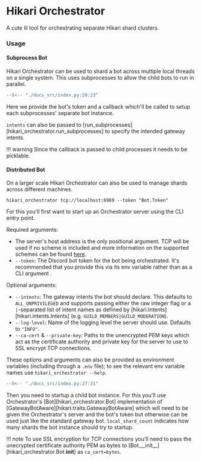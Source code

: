 <!-- # Home -->
# Hikari Orchestrator

A cute lil tool for orchestrating separate Hikari shard clusters.

### Usage

#### Subprocess Bot

Hikari Orchestrator can be used to shard a bot across multiple local threads on
a single system. This uses subprocesses to allow the child bots to run in
parallel.

```py
--8<-- "./docs_src/index.py:20:23"
```

Here we provide the bot's token and a callback which'll be called to setup each
subprocesses' separate bot instance.

`intents` can also be passed to [run_subprocesses][hikari_orchestrator.run_subprocesses]
to specify the intended gateway intents.

!!! warning
    Since the callback is passed to child processes it needs to be picklable.

#### Distributed Bot

On a larger scale Hikari Orchestrator can also be used to manage shards across
different machines.

```shell
hikari_orchestrator tcp://localhost:6969 --token "Bot.Token"
```

For this you'll first want to start up an Orchestrator server using the CLI
entry point.

Required arguments:

- The server's host address is the only positional argument. TCP will be used
  if no scheme is included and more information on the supported schemes can be
  found [here](https://github.com/grpc/grpc/blob/master/doc/naming.md).
- `--token`: The Discord bot token for the bot being orchestrated.
  It's recommended that you provide this via its env variable rather than as a
  CLI argument .

Optional arguments:

- `--intents`: The gateway intents the bot should declare. This defaults to
  `ALL_UNPRIVILEGED` and supports passing either the raw integer flag or a
  `|`-separated list of intent names as defined by [hikari.Intents][hikari.intents.Intents]
  (e.g. `GUILD_MEMBERS|GUILD_MODERATION`).
- `--log-level`: Name of the logging level the server should use.
  Defaults to `"INFO"`.
- `--ca-cert` & `--private-key`: Paths to the unencrypted PEM keys which act as
  the certificate authority and private key for the server to use to SSL
  encrypt TCP connections.

These options and arguments can also be provided as environment variables
(including through a `.env` file); to see the relevant env variable names use
`hikari_orchestrator --help`.

```py
--8<-- "./docs_src/index.py:27:31"
```

Then you need to startup a child bot instance. For this you'll use
Orchestrator's [Bot][hikari_orchestrator.Bot] implementation of
[GatewayBotAware][hikari.traits.GatewayBotAware] which will need to be given
the Orchestrator's server and the bot's token but otherwise can be used just
like the standard gateway bot. `local_shard_count` indicates how many shards
the bot instance should try to startup.

!!! note
    To use SSL encryption for TCP connections you'll need to pass the
    unecrypted certificate authority PEM as bytes to
    [Bot.\_\_init\_\_][hikari_orchestrator.Bot.__init__] as `ca_cert=bytes`.
